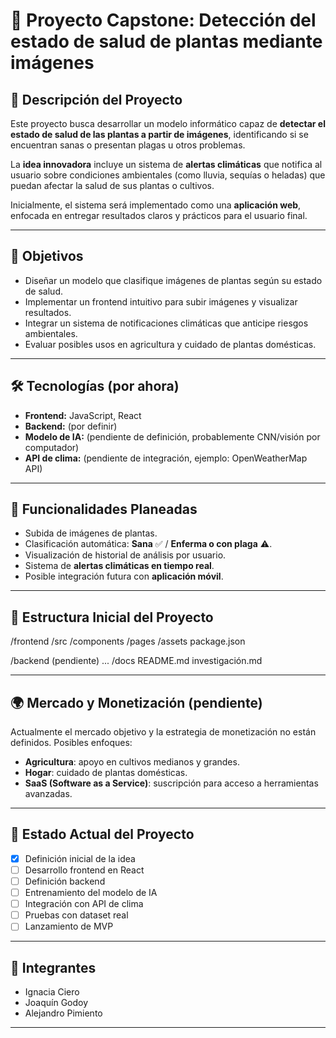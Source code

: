 # 🌱 Proyecto Capstone: Detección del estado de salud de plantas mediante imágenes

## 📌 Descripción del Proyecto  
Este proyecto busca desarrollar un modelo informático capaz de **detectar el estado de salud de las plantas a partir de imágenes**, identificando si se encuentran sanas o presentan plagas u otros problemas.  

La **idea innovadora** incluye un sistema de **alertas climáticas** que notifica al usuario sobre condiciones ambientales (como lluvia, sequías o heladas) que puedan afectar la salud de sus plantas o cultivos.  

Inicialmente, el sistema será implementado como una **aplicación web**, enfocada en entregar resultados claros y prácticos para el usuario final.  

---

## 🎯 Objetivos
- Diseñar un modelo que clasifique imágenes de plantas según su estado de salud.  
- Implementar un frontend intuitivo para subir imágenes y visualizar resultados.  
- Integrar un sistema de notificaciones climáticas que anticipe riesgos ambientales.  
- Evaluar posibles usos en agricultura y cuidado de plantas domésticas.  

---

## 🛠️ Tecnologías (por ahora)  
- **Frontend:** JavaScript, React  
- **Backend:** (por definir)  
- **Modelo de IA:** (pendiente de definición, probablemente CNN/visión por computador)  
- **API de clima:** (pendiente de integración, ejemplo: OpenWeatherMap API)  

---

## 🚀 Funcionalidades Planeadas  
- Subida de imágenes de plantas.  
- Clasificación automática: **Sana** ✅ / **Enferma o con plaga** ⚠️.  
- Visualización de historial de análisis por usuario.  
- Sistema de **alertas climáticas en tiempo real**.  
- Posible integración futura con **aplicación móvil**.  

---

## 📂 Estructura Inicial del Proyecto  
/frontend
    /src
        /components
        /pages
        /assets
    package.json

/backend (pendiente)
...
/docs
    README.md
    investigación.md

---

## 🌍 Mercado y Monetización (pendiente)  
Actualmente el mercado objetivo y la estrategia de monetización no están definidos. Posibles enfoques:  
- **Agricultura**: apoyo en cultivos medianos y grandes.  
- **Hogar**: cuidado de plantas domésticas.  
- **SaaS (Software as a Service)**: suscripción para acceso a herramientas avanzadas.  

---

## 📅 Estado Actual del Proyecto  
- [x] Definición inicial de la idea  
- [ ] Desarrollo frontend en React  
- [ ] Definición backend  
- [ ] Entrenamiento del modelo de IA  
- [ ] Integración con API de clima  
- [ ] Pruebas con dataset real  
- [ ] Lanzamiento de MVP  

---

## 👥 Integrantes  
- Ignacia Ciero  
- Joaquín Godoy  
- Alejandro Pimiento  

---
